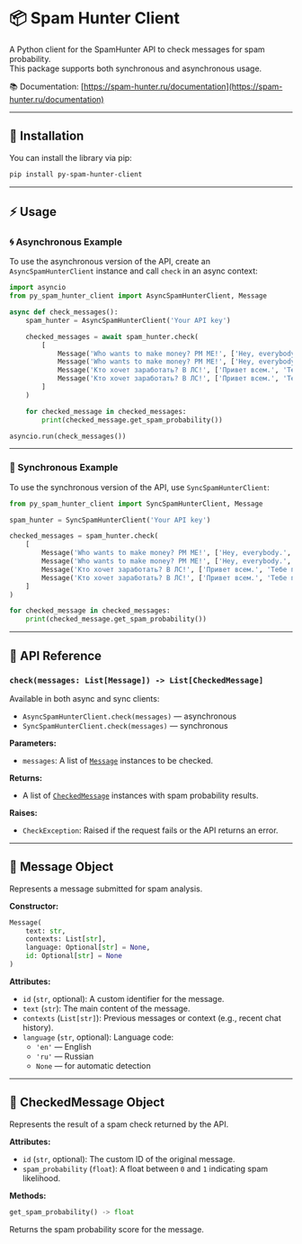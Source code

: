 # 📦 Spam Hunter Client

A Python client for the SpamHunter API to check messages for spam probability.  
This package supports both synchronous and asynchronous usage.

📚 Documentation: [https://spam-hunter.ru/documentation](https://spam-hunter.ru/documentation)

---

## 🚀 Installation

You can install the library via pip:

```bash
pip install py-spam-hunter-client
```

---

## ⚡ Usage

### 🌀 Asynchronous Example

To use the asynchronous version of the API, create an `AsyncSpamHunterClient` instance and call `check` in an async context:

```python
import asyncio
from py_spam_hunter_client import AsyncSpamHunterClient, Message

async def check_messages():
    spam_hunter = AsyncSpamHunterClient('Your API key')

    checked_messages = await spam_hunter.check(
        [
            Message('Who wants to make money? PM ME!', ['Hey, everybody.', 'Did you like the movie?'], 'en'),
            Message('Who wants to make money? PM ME!', ['Hey, everybody.', 'Did you like the movie?']),
            Message('Кто хочет заработать? В ЛС!', ['Привет всем.', 'Тебе понравился фильм?'], 'ru'),
            Message('Кто хочет заработать? В ЛС!', ['Привет всем.', 'Тебе понравился фильм?'])
        ]
    )

    for checked_message in checked_messages:
        print(checked_message.get_spam_probability())

asyncio.run(check_messages())
```

---

### 🔁 Synchronous Example

To use the synchronous version of the API, use `SyncSpamHunterClient`:

```python
from py_spam_hunter_client import SyncSpamHunterClient, Message

spam_hunter = SyncSpamHunterClient('Your API key')

checked_messages = spam_hunter.check(
    [
        Message('Who wants to make money? PM ME!', ['Hey, everybody.', 'Did you like the movie?'], 'en'),
        Message('Who wants to make money? PM ME!', ['Hey, everybody.', 'Did you like the movie?']),
        Message('Кто хочет заработать? В ЛС!', ['Привет всем.', 'Тебе понравился фильм?'], 'ru'),
        Message('Кто хочет заработать? В ЛС!', ['Привет всем.', 'Тебе понравился фильм?'])
    ]
)

for checked_message in checked_messages:
    print(checked_message.get_spam_probability())
```

---

## 📘 API Reference

### `check(messages: List[Message]) -> List[CheckedMessage]`

Available in both async and sync clients:

- `AsyncSpamHunterClient.check(messages)` — asynchronous
- `SyncSpamHunterClient.check(messages)` — synchronous

**Parameters:**

- `messages`: A list of [`Message`](#-message-object) instances to be checked.

**Returns:**

- A list of [`CheckedMessage`](#-checkedmessage-object) instances with spam probability results.

**Raises:**

- `CheckException`: Raised if the request fails or the API returns an error.

---

## 📩 Message Object

Represents a message submitted for spam analysis.

**Constructor:**

```python
Message(
    text: str,
    contexts: List[str],
    language: Optional[str] = None,
    id: Optional[str] = None
)
```

**Attributes:**

- `id` (`str`, optional): A custom identifier for the message.
- `text` (`str`): The main content of the message.
- `contexts` (`List[str]`): Previous messages or context (e.g., recent chat history).
- `language` (`str`, optional): Language code:
  - `'en'` — English
  - `'ru'` — Russian
  - `None` — for automatic detection

---

## 🔢 CheckedMessage Object

Represents the result of a spam check returned by the API.

**Attributes:**

- `id` (`str`, optional): The custom ID of the original message.
- `spam_probability` (`float`): A float between `0` and `1` indicating spam likelihood.

**Methods:**

```python
get_spam_probability() -> float
```

Returns the spam probability score for the message.